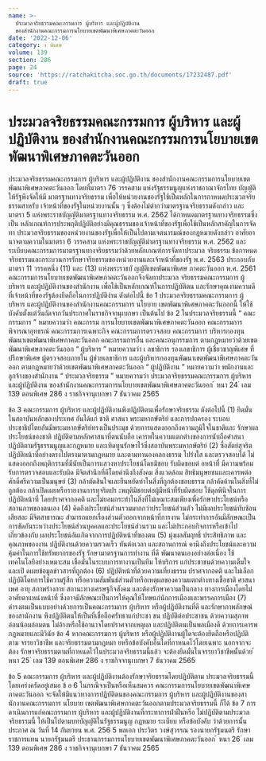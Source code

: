 ```yaml
---
name: >-
  ประมวลจริยธรรมคณะกรรมการ ผู้บริหาร และผู้ปฏิบัติงาน
  ของสำนักงานคณะกรรมการนโยบายเขตพัฒนาพิเศษภาคตะวันออก
date: '2022-12-06'
category: ง พิเศษ
volume: 139
section: 286
page: 24
source: 'https://ratchakitcha.soc.go.th/documents/17232487.pdf'
draft: true
---
```


# ประมวลจริยธรรมคณะกรรมการ ผู้บริหาร และผู้ปฏิบัติงาน ของสำนักงานคณะกรรมการนโยบายเขตพัฒนาพิเศษภาคตะวันออก

ประมวลจริยธรรมคณะกรรมการ ผู้บริหาร และผู้ปฏิบัติงาน ของสำนักงานคณะกรรมการนโยบายเขตพัฒนาพิเศษภาคตะวันออก โดยที่มาตรา 76 วรรคสาม แห่งรัฐธรรมนูญแห่งราชอาณาจักรไทย บัญญัติให้รัฐพึงจัดให้มี มาตรฐานทางจริยธรรม เพื่อให้หน่วยงานของรัฐใช้เป็นหลักในการกาหนดประมวลจริยธรรมสาหรับ เจ้าหน้าที่ของรัฐในหน่วยงานนั้น ๆ ซึ่งต้องไม่ต่ากว่ามาตรฐานจริยธรรมดังกล่าว และมาตรา 5 แห่งพระราชบัญญัติมาตรฐานทางจริยธรรม พ.ศ. 2562 ได้กาหนดมาตรฐานทางจริยธรรมซึ่งเป็น หลักเกณฑ์การประพฤติปฏิบัติอย่างมีคุณธรรมของเจ้าหน้าที่ของรัฐเพื่อใช้เป็นหลักสาคัญในการจัดทา ประมวลจริยธรรมของหน่วยงานของรัฐเพื่อให้เป็นไปตามเจตนารมณ์ของกฎหมายดังกล่าว อาศัยอานาจตามความในมาตรา 6 วรรคสาม แห่งพระราชบัญญัติมำตรฐานทางจริยธรรม พ.ศ. 2562 และระเบียบคณะกรรมการมาตรฐานทางจริยธรรมว่าด้วยหลักเกณฑ์การจัดทาประมวล จริยธรรม ข้อกาหนดจริยธรรมและกระบวนการรักษาจริยธรรมของหน่วยงานและเจ้าหน้าที่ของรัฐ พ.ศ. 2563 ประกอบกับมาตรา 11 วรรคหนึ่ง (11) และ (13) แห่งพระราชบั ญญัติเขตพัฒนาพิเศษ ภาคตะวันออก พ.ศ. 2561 คณะกรรมการนโยบายเขตพัฒนาพิเศษภาคตะวันออกจึงจัดทาประมวล จริยธรรมคณะกรรมการ ผู้บริหาร และผู้ปฏิบัติงานของสำนักงาน เพื่อใช้เป็นหลักเกณฑ์ในการปฏิบัติตน และรักษาคุณงามความดีที่เจ้าหน้าที่ของรัฐต้องยึดถือในการปฏิบัติงำน ดังต่อไปนี้ ข้อ 1 ประมวลจริยธรรมคณะกรรมการ ผู้บริหาร และผู้ปฏิบัติงานของสำนักงานคณะกรรมการ นโยบาย เขตพัฒนาพิเศษภาคตะวันออกนี้ ให้ใช้บังคับตั้งแต่วันถัดจากวันประกาศในราชกิจจานุเบกษา เป็นต้นไป ข้อ 2 ในประมวลจริยธรรมนี้ “ คณะกรรมการ ” หมายความว่า คณะกรรม การนโยบายเขตพัฒนาพิเศษภาคตะวันออก คณะกรรมการพิจารณาอุทธรณ์ คณะกรรมการเฉพาะกิจ คณะกรรมการตรวจสอบ คณะกรรมการ บริหารกองทุนพัฒนาเขตพัฒนาพิเศษภาคตะวันออก คณะกรรมการอื่น และคณะอนุกรรมการ ตามกฎหมายว่าด้วยเขตพัฒนาพิเศษภาคตะวันออก “ ผู้บริหาร ” หมายความว่า เ ลขาธิการ รองเลขาธิการ ผู้เชี่ยวชาญพิเศษ ที่ปรึกษาพิเศษ ผู้ตรวจสอบภายใน ผู้ช่วยเลขาธิการ และผู้บริหารกองทุนพัฒนาเขตพัฒนาพิเศษภาคตะวันออก ตามกฎหมายว่าด้วยเขตพัฒนาพิเศษภาคตะวันออก “ ผู้ปฏิบัติงาน ” หมายความว่า พนักงานและลูกจ้างของสำนักงาน “ ประมวลจริยธรรม ” หมายความว่า ประมวลจริยธรรมคณะกรรมการ ผู้บริหาร และผู้ปฏิบัติงาน ของสำนักงานคณะกรรมการนโยบายเขตพัฒนาพิเศษภาคตะวันออก ้ หนา 24 ่ เลม 139 ตอนพิเศษ 286 ง ราชกิจจานุเบกษา 7 ธันวาคม 2565

ข้อ 3 คณะกรรมการ ผู้บริหาร และผู้ปฏิบัติงานพึงปฏิบัติตนเพื่อรักษาจริยธรรม ดังต่อไปนี้ (1) ยึดมั่นในสถาบันหลักของประเทศ อันได้แก่ ชาติ ศาสนา พระมหากษัตริย์ และการปกครอง ระบอบประชาธิปไตยอันมีพระมหากษัตริย์ทรงเป็นประมุข ด้วยการแสดงออกถึงความภูมิใจในชาติและ รักษาผลประโยชน์ของชาติ ปฏิบัติตามหลักศาสนาที่ตนนับถือ เคารพในความแตกต่างของการนับถือศำสนา ปฏิบัติตามรัฐธรรมนูญและกฎหมาย และเทิดทูนรักษาไว้ซึ่งสถาบันพระมหากษัตริย์ (2) ซื่อสัตย์สุจริตปฏิบัติหน้าที่อย่างตรงไปตรงมาตามกฎหมาย และตามทานองคลองธรรม โปร่งใส และตรวจสอบได้ ไม่แสดงออกถึงพฤติกรรมที่มีนัยเป็นการแสวงหาประโยชน์โดยมิชอบ รับผิดชอบต่ อหน้าที่ มีความพร้อมรับการตรวจสอบและรับผิด มีจิตสำนึกที่ดีโดยคำนึงถึงสังคม สิ่งแวดล้อม สิทธิมนุษยชนและเคารพต่อศักดิ์ศรีความเป็นมนุษย์ (3) กล้าตัดสินใจและยืนหยัดทำในสิ่งที่ถูกต้องชอบธรรม กล้าคัดค้านในสิ่งที่ไม่ถูกต้อง กล้าเปิดเผยหรือรายงานการทุจริตปร ะพฤติมิชอบต่อผู้มีหน้าที่รับผิดชอบ ใช้ดุลพินิจในการปฏิบัติหน้าที่ โดยปราศจากอคติ และไม่ยอมกระทำในสิ่งที่ไม่เหมาะสมเพียงเพื่อรักษาประโยชน์หรือสถานภาพของตนเอง (4) คิดถึงประโยชน์ส่วนรวมมากกว่าประโยชน์ส่วนตัว ไม่มีผลประโยชน์ทับซ้อน เสียสละ มีจิตสาธารณะ สำมารถแยกเรื่องส่วนตัวออกจากหน้าที่การงาน ไม่กระทำการอันมีลักษณะเป็น การขัดกันระหว่างประโยชน์ส่วนบุคคลและประโยชน์ส่วนรวม และไม่ประกอบกิจการหรือเข้าไปเกี่ยวข้องกับ ผลประโยชน์อันเกิดจากการปฏิบัติหน้าที่ของตน (5) มุ่งผลสัมฤทธิ์ ประสิทธิภาพ และคุณภาพของงาน ปฏิบัติงานด้วยความรวดเร็ว ทันต่อเวลา และสถานการณ์ คานึงถึงประโยชน์และความคุ้มค่าในการใช้ทรัพยากรของรัฐ รักษามาตรฐานการทำงาน ที่ดี พัฒนาตนเองอย่างต่อเนื่อง ใช้เทคโนโลยีอย่างเหมาะสม เชื่อมั่นในระบบการทางานเป็นทีม ให้บริการ แก่ประชาชนด้วยความเต็มใจ และเปิ ดเผยข้อมูลข่าวสารที่ถูกต้อง (6) ปฏิบัติหน้าที่ด้วยความเที่ยงธรรม ปราศจากอคติ และไม่เลือกปฏิบัติโดยการใช้ความรู้สึก หรือความสัมพันธ์ส่วนตัวหรือเหตุผลของความแตกต่างทางเชื้อชาติ ศาสนา เพศ อายุ สภาพร่างกาย สถานะทางเศรษฐกิจสังคม และต้องรักษาความเป็นกลาง ทางการเมืองโดยไม่อาศัยตาแหน่งหน้าที่ ซึ่งอาจมีลักษณะเป็นการให้คุณให้โทษแก่นักการเมืองและพรรคการเมือง (7) ดำรงตนเป็นแบบอย่างด้วยการเป็นคณะกรรมการ ผู้บริหาร หรือผู้ปฏิบัติงานที่ดี และรักษาภาพลักษณ์ของสานักงาน พึงปฏิบัติตนให้เป็นที่เชื่อถือศรัทธาแก่ประชา ชน ปฏิบัติต่อประชาชน ด้วยความสุภาพ อ่อนน้อมถ่อมตน ไม่อ้างหรือใช้อานาจโดยปราศจากเหตุผล และปฏิบัติตนเป็นพลเมืองดี ด้วยการเคารพกฎหมายและมีวินัย ข้อ 4 หากคณะกรรมการ ผู้บริหาร หรือผู้ปฏิบัติงานผู้ใดจะต้องยึดถือหรือปฏิบัติตาม จรรยาวิชาชีพ และจริยธรรมตามกฎหมา ยหรือข้อบังคับอื่นใดที่กาหนดไว้โดยเฉพาะ นอกจากจะต้อง รักษาจริยธรรมตามที่กาหนดไว้ในประมวลจริยธรรมนี้แล้ว จะต้องยึดมั่นในจรรยาวิชาชีพนั้นด้วย ้ หนา 25 ่ เลม 139 ตอนพิเศษ 286 ง ราชกิจจานุเบกษา 7 ธันวาคม 2565

ข้อ 5 คณะกรรมการ ผู้บริหาร และผู้ปฏิบัติงานต้องรักษาจริยธรรมโดยปฏิบัติตาม ประมวลจริยธรรมนี้โดยเคร่งครัดอยู่เสมอ ข้ อ 6 ในกรณีจาเป็นหรือเห็นสมควร คณะกรรมการนโยบายเขตพัฒนาพิเศษภาคตะวันออก จะจัดให้มีแนวทางการปฏิบัติตนของคณะกรรมการ ผู้บริหาร และผู้ปฏิบัติงานของสานักงานคณะกรรมการ นโยบาย เขตพัฒนาพิเศษภาคตะวันออกตามประมวลจริยธรรมนี้ ก็ได้ ข้อ 7 การดาเนินการแก่คณะกรรมการ ผู้บริหาร และผู้ปฏิบัติงานที่กระทาการฝ่าฝืนหรือ ไม่ปฏิบัติตามประมวลจริยธรรมนี้ ให้เป็นไปตามบทบัญญัติในรัฐธรรมนูญ กฎหมาย ระเบียบ หรือข้อบังคับ ว่าด้วยการนั้น ประกาศ ณ วันที่ 14 กันยายน พ.ศ. 256 5 พลเอก ประวิตร วงษ์สุวรรณ รองนายกรัฐมนตรี รักษาราชการแทน นายกรัฐมนตรี ประธานกรรมการนโยบายเขตพัฒนาพิเศษภาคตะวันออก ้ หนา 26 ่ เลม 139 ตอนพิเศษ 286 ง ราชกิจจานุเบกษา 7 ธันวาคม 2565
